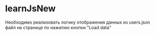 # learnJsNew

Необходимо реализовать логику отображения данных из users.json файл на странице по нажатию кнопки "Load data"